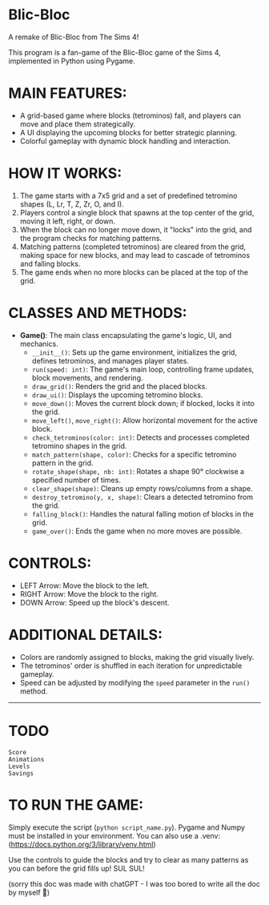 # Blic-Bloc
A remake of Blic-Bloc from The Sims 4!

This program is a fan-game of the Blic-Bloc game of the Sims 4, implemented in Python using Pygame. 

# MAIN FEATURES:
- A grid-based game where blocks (tetrominos) fall, and players can move and place them strategically.
- A UI displaying the upcoming blocks for better strategic planning.
- Colorful gameplay with dynamic block handling and interaction.

# HOW IT WORKS:
1. The game starts with a 7x5 grid and a set of predefined tetromino shapes (L, Lr, T, Z, Zr, O, and I).
2. Players control a single block that spawns at the top center of the grid, moving it left, right, or down.
3. When the block can no longer move down, it "locks" into the grid, and the program checks for matching patterns.
4. Matching patterns (completed tetrominos) are cleared from the grid, making space for new blocks, and may lead to cascade of tetrominos and falling blocks.
5. The game ends when no more blocks can be placed at the top of the grid.

# CLASSES AND METHODS:
- **Game()**: The main class encapsulating the game's logic, UI, and mechanics.
  - `__init__()`: Sets up the game environment, initializes the grid, defines tetrominos, and manages player states.
  - `run(speed: int)`: The game's main loop, controlling frame updates, block movements, and rendering.
  - `draw_grid()`: Renders the grid and the placed blocks.
  - `draw_ui()`: Displays the upcoming tetromino blocks.
  - `move_down()`: Moves the current block down; if blocked, locks it into the grid.
  - `move_left()`, `move_right()`: Allow horizontal movement for the active block.
  - `check_tetrominos(color: int)`: Detects and processes completed tetromino shapes in the grid.
  - `match_pattern(shape, color)`: Checks for a specific tetromino pattern in the grid.
  - `rotate_shape(shape, nb: int)`: Rotates a shape 90° clockwise a specified number of times.
  - `clear_shape(shape)`: Cleans up empty rows/columns from a shape.
  - `destroy_tetromino(y, x, shape)`: Clears a detected tetromino from the grid.
  - `falling_block()`: Handles the natural falling motion of blocks in the grid.
  - `game_over()`: Ends the game when no more moves are possible.

# CONTROLS:
- LEFT Arrow: Move the block to the left.
- RIGHT Arrow: Move the block to the right.
- DOWN Arrow: Speed up the block's descent.

# ADDITIONAL DETAILS:
- Colors are randomly assigned to blocks, making the grid visually lively.
- The tetrominos' order is shuffled in each iteration for unpredictable gameplay.
- Speed can be adjusted by modifying the `speed` parameter in the `run()` method.
---
# TODO
	Score
	Animations
	Levels
	Savings

# TO RUN THE GAME:
Simply execute the script (`python script_name.py`). Pygame and Numpy must be installed in your environment. You can also use a .venv: (https://docs.python.org/3/library/venv.html)

Use the controls to guide the blocks and try to clear as many patterns as you can before the grid fills up!
SUL SUL!

(sorry this doc was made with chatGPT - I was too bored to write all the doc by myself 🫥)